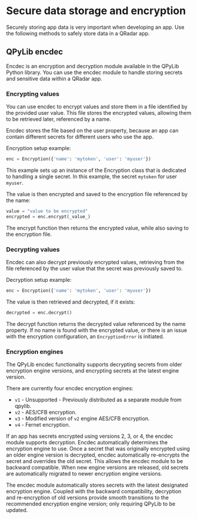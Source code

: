 # Secure data storage and encryption

Securely storing app data is very important when developing an app. Use the following methods to safely store data in a QRadar
app.

## QPyLib encdec

Encdec is an encryption and decryption module available in the QPyLib Python
library. You can use the encdec module to handle storing secrets
and sensitive data within a QRadar app.

### Encrypting values

You can use encdec to encrypt values and store them in a file identified by
the provided user value. This file stores the encrypted values, allowing them
to be retrieved later, referenced by a name.

Encdec stores the file based on the user property, because an app
can contain different secrets for different users who use the app.

Encryption setup example:

```python
enc = Encryption({'name': 'mytoken', 'user': 'myuser'})
```

This example sets up an instance of the Encryption class that is dedicated to handling
a single secret. In this example, the secret `mytoken` for user `myuser`.

The value is then encrypted and saved to the encryption file referenced by the
name:

```python
value = "value to be encrypted"
encrypted = enc.encrypt(_value_)
```

The encrypt function then returns the encrypted value, while also saving to the encryption file.

### Decrypting values

Encdec can also decrypt previously encrypted values, retrieving from the file
referenced by the user value that the secret was previously saved to.

Decryption setup example:

```python
enc = Encryption({'name': 'mytoken', 'user': 'myuser'})
```

The value is then retrieved and decrypted, if it exists:

```python
decrypted = enc.decrypt()
```

The decrypt function returns the decrypted value referenced by the name
property. If no name is found with the encrypted value, or there is an
issue with the encryption configuration, an `EncryptionError` is initiated.

### Encryption engines

The QPyLib encdec functionality supports decrypting secrets from older
encryption engine versions, and encrypting secrets at the latest engine
version.

There are currently four encdec encryption engines:

- `v1` - Unsupported - Previously distributed as a separate module from qpylib.
- `v2` - AES/CFB encryption.
- `v3` - Modified version of `v2` engine AES/CFB encryption.
- `v4` - Fernet encryption.

If an app has secrets encrypted using versions 2, 3, or 4, the encdec module
supports decryption. Encdec automatically determines the encryption engine to use. Once a secret that was
originally encrypted using an older engine version is decrypted, encdec automatically re-encrypts the secret and overrides the old secret. This allows
the encdec module to be backward compatible. When new
engine versions are released, old secrets are automatically migrated to newer
encryption engine versions.

The encdec module automatically stores secrets with the latest
designated encryption engine. Coupled with the backward compatibility,
decryption and re-encryption of old versions provide smooth
transitions to the recommended encryption engine version; only requiring QPyLib
to be updated.
